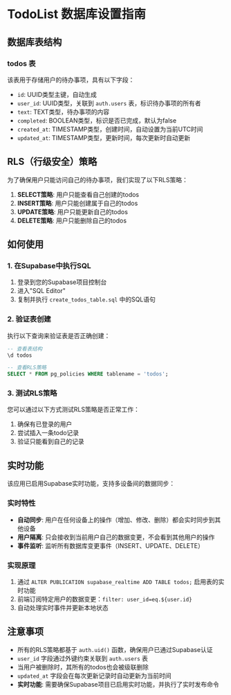 # TodoList 数据库设置指南

## 数据库表结构

### todos 表

该表用于存储用户的待办事项，具有以下字段：

- `id`: UUID类型主键，自动生成
- `user_id`: UUID类型，关联到 `auth.users` 表，标识待办事项的所有者
- `text`: TEXT类型，待办事项的内容
- `completed`: BOOLEAN类型，标识是否已完成，默认为false
- `created_at`: TIMESTAMP类型，创建时间，自动设置为当前UTC时间
- `updated_at`: TIMESTAMP类型，更新时间，每次更新时自动更新

## RLS（行级安全）策略

为了确保用户只能访问自己的待办事项，我们实现了以下RLS策略：

1. **SELECT策略**: 用户只能查看自己创建的todos
2. **INSERT策略**: 用户只能创建属于自己的todos
3. **UPDATE策略**: 用户只能更新自己的todos
4. **DELETE策略**: 用户只能删除自己的todos

## 如何使用

### 1. 在Supabase中执行SQL

1. 登录到您的Supabase项目控制台
2. 进入"SQL Editor"
3. 复制并执行 `create_todos_table.sql` 中的SQL语句

### 2. 验证表创建

执行以下查询来验证表是否正确创建：

```sql
-- 查看表结构
\d todos

-- 查看RLS策略
SELECT * FROM pg_policies WHERE tablename = 'todos';
```

### 3. 测试RLS策略

您可以通过以下方式测试RLS策略是否正常工作：

1. 确保有已登录的用户
2. 尝试插入一条todo记录
3. 验证只能看到自己的记录

## 实时功能

该应用已启用Supabase实时功能，支持多设备间的数据同步：

### 实时特性
- **自动同步**: 用户在任何设备上的操作（增加、修改、删除）都会实时同步到其他设备
- **用户隔离**: 只会接收到当前用户自己的数据变更，不会看到其他用户的操作
- **事件监听**: 监听所有数据库变更事件（INSERT、UPDATE、DELETE）

### 实现原理
1. 通过 `ALTER PUBLICATION supabase_realtime ADD TABLE todos;` 启用表的实时功能
2. 前端订阅特定用户的数据变更：`filter: user_id=eq.${user.id}`
3. 自动处理实时事件并更新本地状态

## 注意事项

- 所有的RLS策略都基于 `auth.uid()` 函数，确保用户已通过Supabase认证
- `user_id` 字段通过外键约束关联到 `auth.users` 表
- 当用户被删除时，其所有的todos也会被级联删除
- `updated_at` 字段会在每次更新记录时自动更新为当前时间
- **实时功能**: 需要确保Supabase项目已启用实时功能，并执行了实时发布命令
